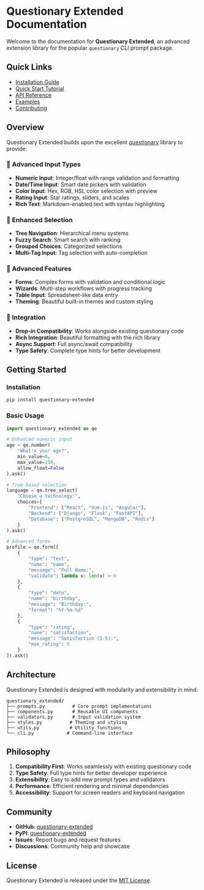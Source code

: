 # Questionary Extended Documentation

Welcome to the documentation for **Questionary Extended**, an advanced extension library for the popular `questionary` CLI prompt package.

## Quick Links

- [Installation Guide](installation.md)
- [Quick Start Tutorial](quickstart.md)
- [API Reference](api/index.md)
- [Examples](examples/index.md)
- [Contributing](../CONTRIBUTING.md)

## Overview

Questionary Extended builds upon the excellent [questionary](https://github.com/tmbo/questionary) library to provide:

### 🎯 Advanced Input Types

- **Numeric Input**: Integer/float with range validation and formatting
- **Date/Time Input**: Smart date pickers with validation
- **Color Input**: Hex, RGB, HSL color selection with preview
- **Rating Input**: Star ratings, sliders, and scales
- **Rich Text**: Markdown-enabled text with syntax highlighting

### 🎨 Enhanced Selection

- **Tree Navigation**: Hierarchical menu systems
- **Fuzzy Search**: Smart search with ranking
- **Grouped Choices**: Categorized selections
- **Multi-Tag Input**: Tag selection with auto-completion

### 🎪 Advanced Features

- **Forms**: Complex forms with validation and conditional logic
- **Wizards**: Multi-step workflows with progress tracking
- **Table Input**: Spreadsheet-like data entry
- **Theming**: Beautiful built-in themes and custom styling

### 🔗 Integration

- **Drop-in Compatibility**: Works alongside existing questionary code
- **Rich Integration**: Beautiful formatting with the rich library
- **Async Support**: Full async/await compatibility
- **Type Safety**: Complete type hints for better development

## Getting Started

### Installation

```bash
pip install questionary-extended
```

### Basic Usage

```python
import questionary_extended as qe

# Enhanced numeric input
age = qe.number(
    "What's your age?",
    min_value=0,
    max_value=150,
    allow_float=False
).ask()

# Tree-based selection
language = qe.tree_select(
    "Choose a technology:",
    choices={
        "Frontend": ["React", "Vue.js", "Angular"],
        "Backend": ["Django", "Flask", "FastAPI"],
        "Database": ["PostgreSQL", "MongoDB", "Redis"]
    }
).ask()

# Advanced forms
profile = qe.form([
    {
        "type": "text",
        "name": "name",
        "message": "Full Name:",
        "validate": lambda x: len(x) > 0
    },
    {
        "type": "date",
        "name": "birthday",
        "message": "Birthday:",
        "format": "%Y-%m-%d"
    },
    {
        "type": "rating",
        "name": "satisfaction",
        "message": "Satisfaction (1-5):",
        "max_rating": 5
    }
]).ask()
```

## Architecture

Questionary Extended is designed with modularity and extensibility in mind:

```
questionary_extended/
├── prompts.py          # Core prompt implementations
├── components.py       # Reusable UI components
├── validators.py       # Input validation system
├── styles.py          # Theming and styling
├── utils.py           # Utility functions
└── cli.py            # Command-line interface
```

## Philosophy

1. **Compatibility First**: Works seamlessly with existing questionary code
2. **Type Safety**: Full type hints for better developer experience
3. **Extensibility**: Easy to add new prompt types and validators
4. **Performance**: Efficient rendering and minimal dependencies
5. **Accessibility**: Support for screen readers and keyboard navigation

## Community

- **GitHub**: [questionary-extended](https://github.com/yourusername/questionary-extended)
- **PyPI**: [questionary-extended](https://pypi.org/project/questionary-extended/)
- **Issues**: Report bugs and request features
- **Discussions**: Community help and showcase

## License

Questionary Extended is released under the [MIT License](../LICENSE).
